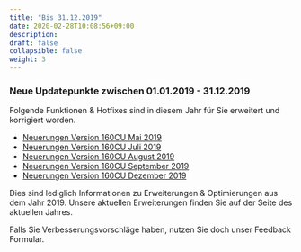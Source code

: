 ```yaml
---
title: "Bis 31.12.2019"
date: 2020-02-28T10:08:56+09:00
description: 
draft: false
collapsible: false
weight: 3
---
```

### Neue Updatepunkte zwischen 01.01.2019 - 31.12.2019

Folgende Funktionen & Hotfixes sind in diesem Jahr für Sie erweitert und korrigiert worden.

- [Neuerungen Version 160CU Mai 2019](\files\newandplanned\2019\Connector_NAV_Update_Vertriebliche_bersicht_Mai_2019.pdf)
- [Neuerungen Version 160CU Juli 2019](\files\newandplanned\2019\Betriebliche_bersicht_Juli_2019.pdf)
- [Neuerungen Version 160CU August 2019](\files\newandplanned\2019\Betriebliche_bersicht_August_2019.pdf)
- [Neuerungen Version 160CU September 2019](\files\newandplanned\2019\Betriebliche_bersicht_September_2019.pdf)
- [Neuerungen Version 160CU Dezember 2019](files\newandplanned\2019\Connector_NAV_Update_Vertriebliche_bersicht_Dezember_2019.pdf)

Dies sind lediglich Informationen zu Erweiterungen & Optimierungen aus dem Jahr 2019. Unsere aktuellen Erweiterungen finden Sie auf der Seite des aktuellen Jahres.

Falls Sie Verbesserungsvorschläge haben, nutzen Sie doch unser Feedback Formular.